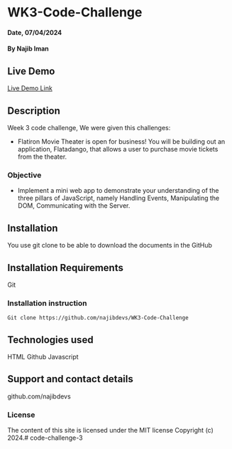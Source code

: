 # WK3-Code-Challenge

#### Date, 07/04/2024

#### By Najib Iman

## Live Demo
[Live Demo Link](https://najibdevs.github.io/WK3-Code-Challenge/)


## Description
Week 3 code challenge, We were given this challenges:
- Flatiron Movie Theater is open for business! You will be building out an application, Flatadango, that allows a user to purchase movie tickets from the theater.

### Objective
- Implement a mini web app to demonstrate your understanding of the three pillars of JavaScript, namely Handling Events, Manipulating the DOM, Communicating with the Server.

## Installation
You use git clone to be able to download the documents in the GitHub

## Installation Requirements
Git

### Installation instruction
```
Git clone https://github.com/najibdevs/WK3-Code-Challenge

```

## Technologies used
HTML
Github
Javascript

## Support and contact details
github.com/najibdevs

### License
The content of this site is licensed under the MIT license
Copyright (c) 2024.# code-challenge-3
